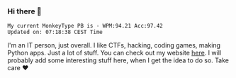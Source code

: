 ### Hi there 👋
<!-- PB START -->
```
My current MonkeyType PB is - WPM:94.21 Acc:97.42
Updated on: 07:18:38 CEST Time
```
<!-- PB END -->
I'm an IT person, just overall. I like CTFs, hacking, coding games, making Python apps. Just a lot of stuff.
You can check out my website [here](https://skill3472.github.io/).
I will probably add some interesting stuff here, when I get the idea to do so. Take care ❤️
